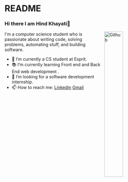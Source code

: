 # README
### Hi there I am Hind Khayati👋

<img width="35%" align="right" alt="Github" src="https://user-images.githubusercontent.com/48678280/88862734-4903af80-d201-11ea-968b-9c939d88a37c.gif" />

I'm a computer science student who is passionate about writing code, solving problems, automating stuff, and building software.

- 🔭 I’m currently a CS student at Esprit.
- 📚 I’m currently learning  Front end and Back End web development .
- 👯 I’m looking for a software development internship. 
- 📫 How to reach me: [Linkedin](https://www.linkedin.com/in/hind-khayati-744609179/) [Gmail](mailto:hind.khayti@esprit.tn)
